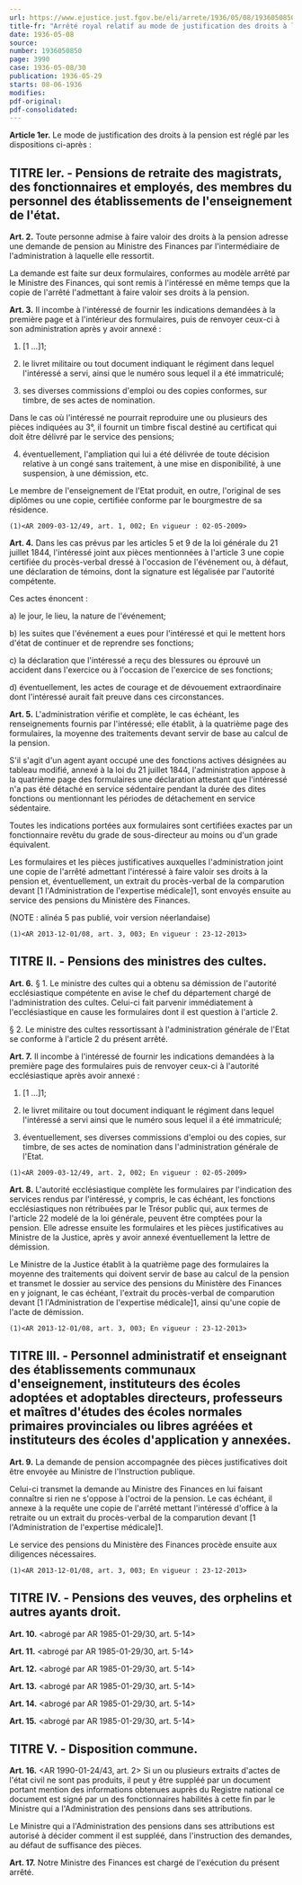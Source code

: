 ```yaml
---
url: https://www.ejustice.just.fgov.be/eli/arrete/1936/05/08/1936050850/justel
title-fr: "Arrêté royal relatif au mode de justification des droits à la pension. (NOTE : Consultation des versions antérieures à partir du 22-04-2009 et mise à jour au 13-12-2013)"
date: 1936-05-08
source:
number: 1936050850
page: 3990
case: 1936-05-08/30
publication: 1936-05-29
starts: 08-06-1936
modifies:
pdf-original:
pdf-consolidated:
---
```


**Article 1er.** Le mode de justification des droits à la pension est réglé par les dispositions ci-après :

## TITRE Ier. - Pensions de retraite des magistrats, des fonctionnaires et employés, des membres du personnel des établissements de l'enseignement de l'état.

**Art. 2.** Toute personne admise à faire valoir des droits à la pension adresse une demande de pension au Ministre des Finances par l'intermédiaire de l'administration à laquelle elle ressortit.

La demande est faite sur deux formulaires, conformes au modèle arrêté par le Ministre des Finances, qui sont remis à l'intéressé en même temps que la copie de l'arrêté l'admettant à faire valoir ses droits à la pension.

**Art. 3.** Il incombe à l'intéressé de fournir les indications demandées à la première page et à l'intérieur des formulaires, puis de renvoyer ceux-ci à son administration après y avoir annexé :

1. [1 ...]1;

2. le livret militaire ou tout document indiquant le régiment dans lequel l'intéressé a servi, ainsi que le numéro sous lequel il a été immatriculé;

3. ses diverses commissions d'emploi ou des copies conformes, sur timbre, de ses actes de nomination.

Dans le cas où l'intéressé ne pourrait reproduire une ou plusieurs des pièces indiquées au 3°, il fournit un timbre fiscal destiné au certificat qui doit être délivré par le service des pensions;

4. éventuellement, l'ampliation qui lui a été délivrée de toute décision relative à un congé sans traitement, à une mise en disponibilité, à une suspension, à une démission, etc.

Le membre de l'enseignement de l'Etat produit, en outre, l'original de ses diplômes ou une copie, certifiée conforme par le bourgmestre de sa résidence.

`(1)<AR 2009-03-12/49, art. 1, 002; En vigueur : 02-05-2009>`

**Art. 4.** Dans les cas prévus par les articles 5 et 9 de la loi générale du 21 juillet 1844, l'intéressé joint aux pièces mentionnées à l'article 3 une copie certifiée du procès-verbal dressé à l'occasion de l'événement ou, à défaut, une déclaration de témoins, dont la signature est légalisée par l'autorité compétente.

Ces actes énoncent :

   a) le jour, le lieu, la nature de l'événement;

   b) les suites que l'événement a eues pour l'intéressé et qui le mettent hors d'état de continuer et de reprendre ses fonctions;

   c) la déclaration que l'intéressé a reçu des blessures ou éprouvé un accident dans l'exercice ou à l'occasion de l'exercice de ses fonctions;

   d) éventuellement, les actes de courage et de dévouement extraordinaire dont l'intéressé aurait fait preuve dans ces circonstances.

**Art. 5.** L'administration vérifie et complète, le cas échéant, les renseignements fournis par l'intéressé; elle établit, à la quatrième page des formulaires, la moyenne des traitements devant servir de base au calcul de la pension.

S'il s'agit d'un agent ayant occupé une des fonctions actives désignées au tableau modifié, annexé à la loi du 21 juillet 1844, l'administration appose à la quatrième page des formulaires une déclaration attestant que l'intéressé n'a pas été détaché en service sédentaire pendant la durée des dites fonctions ou mentionnant les périodes de détachement en service sédentaire.

Toutes les indications portées aux formulaires sont certifiées exactes par un fonctionnaire revêtu du grade de sous-directeur au moins ou d'un grade équivalent.

Les formulaires et les pièces justificatives auxquelles l'administration joint une copie de l'arrêté admettant l'intéressé à faire valoir ses droits à la pension et, éventuellement, un extrait du procès-verbal de la comparution devant [1 l'Administration de l'expertise médicale]1, sont envoyés ensuite au service des pensions du Ministère des Finances.

(NOTE : alinéa 5 pas publié, voir version néerlandaise)

`(1)<AR 2013-12-01/08, art. 3, 003; En vigueur : 23-12-2013>`

## TITRE II. - Pensions des ministres des cultes.

**Art. 6.** § 1. Le ministre des cultes qui a obtenu sa démission de l'autorité ecclésiastique compétente en avise le chef du département chargé de l'administration des cultes. Celui-ci fait parvenir immédiatement à l'ecclésiastique en cause les formulaires dont il est question à l'article 2.

§ 2. Le ministre des cultes ressortissant à l'administration générale de l'Etat se conforme à l'article 2 du présent arrêté.

**Art. 7.** Il incombe à l'intéressé de fournir les indications demandées à la première page des formulaires puis de renvoyer ceux-ci à l'autorité ecclésiastique après avoir annexé :

1. [1 ...]1;

2. le livret militaire ou tout document indiquant le régiment dans lequel l'intéressé a servi ainsi que le numéro sous lequel il a été immatriculé;

3. éventuellement, ses diverses commissions d'emploi ou des copies, sur timbre, de ses actes de nomination dans l'administration générale de l'Etat.

`(1)<AR 2009-03-12/49, art. 2, 002; En vigueur : 02-05-2009>`

**Art. 8.** L'autorité ecclésiastique complète les formulaires par l'indication des services rendus par l'intéressé, y compris, le cas échéant, les fonctions ecclésiastiques non rétribuées par le Trésor public qui, aux termes de l'article 22 modelé de la loi générale, peuvent être comptées pour la pension. Elle adresse ensuite les formulaires et les pièces justificatives au Ministre de la Justice, après y avoir annexé éventuellement la lettre de démission.

Le Ministre de la Justice établit à la quatrième page des formulaires la moyenne des traitements qui doivent servir de base au calcul de la pension et transmet le dossier au service des pensions du Ministère des Finances en y joignant, le cas échéant, l'extrait du procès-verbal de comparution devant [1 l'Administration de l'expertise médicale]1, ainsi qu'une copie de l'acte de démission.

`(1)<AR 2013-12-01/08, art. 3, 003; En vigueur : 23-12-2013>`

## TITRE III. - Personnel administratif et enseignant des établissements communaux d'enseignement, instituteurs des écoles adoptées et adoptables directeurs, professeurs et maîtres d'études des écoles normales primaires provinciales ou libres agréées et instituteurs des écoles d'application y annexées.

**Art. 9.** La demande de pension accompagnée des pièces justificatives doit être envoyée au Ministre de l'Instruction publique.

Celui-ci transmet la demande au Ministre des Finances en lui faisant connaître si rien ne s'oppose à l'octroi de la pension. Le cas échéant, il annexe à la requête une copie de l'arrêté mettant l'intéressé d'office à la retraite ou un extrait du procès-verbal de la comparution devant [1 l'Administration de l'expertise médicale]1.

Le service des pensions du Ministère des Finances procède ensuite aux diligences nécessaires.

`(1)<AR 2013-12-01/08, art. 3, 003; En vigueur : 23-12-2013>`

## TITRE IV. - Pensions des veuves, des orphelins et autres ayants droit.

**Art. 10.** <abrogé par AR 1985-01-29/30, art. 5-14>

**Art. 11.** <abrogé par AR 1985-01-29/30, art. 5-14>

**Art. 12.** <abrogé par AR 1985-01-29/30, art. 5-14>

**Art. 13.** <abrogé par AR 1985-01-29/30, art. 5-14>

**Art. 14.** <abrogé par AR 1985-01-29/30, art. 5-14>

**Art. 15.** <abrogé par AR 1985-01-29/30, art. 5-14>

## TITRE V. - Disposition commune.

**Art. 16.** <AR 1990-01-24/43, art. 2> Si un ou plusieurs extraits d'actes de l'état civil ne sont pas produits, il peut y être suppléé par un document portant mention des informations obtenues auprès du Registre national ce document est signé par un des fonctionnaires habilités à cette fin par le Ministre qui a l'Administration des pensions dans ses attributions.

Le Ministre qui a l'Administration des pensions dans ses attributions est autorisé à décider comment il est suppléé, dans l'instruction des demandes, au défaut de suffisance des pièces.

**Art. 17.** Notre Ministre des Finances est chargé de l'exécution du présent arrêté.
